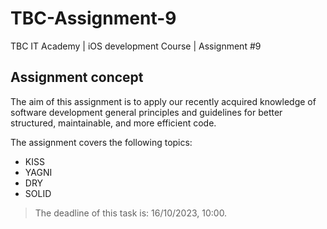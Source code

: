 # TBC-Assignment-9
TBC IT Academy | iOS development Course | Assignment #9

## Assignment concept
The aim of this assignment is to apply our recently acquired knowledge of software development general principles and guidelines for better structured, maintainable, and more efficient code.

The assignment covers the following topics: 
* KISS
* YAGNI
* DRY
* SOLID

> The deadline of this task is: 16/10/2023, 10:00. 
